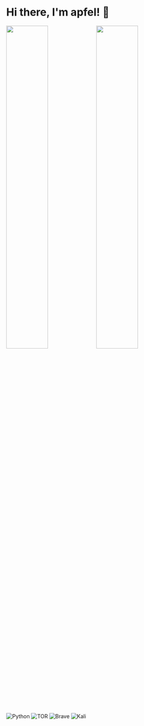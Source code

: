 # Hi there, I'm apfel! 👋 

<img align="left" width="47%" src="https://github-readme-stats.vercel.app/api?username=CodingApfel&show_icons=true&theme=midnight-purple"/>

<img align="left" width="47%" src="https://github-readme-stats.vercel.app/api/top-langs/?username=CodingApfel&layout=compact"/>


![Python](https://img.shields.io/badge/python-3670A0?style=for-the-badge&logo=python&logoColor=ffdd54)
![TOR](https://img.shields.io/badge/tor-%237E4798.svg?style=for-the-badge&logo=tor-project&logoColor=white)
![Brave](https://img.shields.io/badge/Brave-FB542B?style=for-the-badge&logo=Brave&logoColor=white)
![Kali](https://img.shields.io/badge/Kali-268BEE?style=for-the-badge&logo=kalilinux&logoColor=white)
